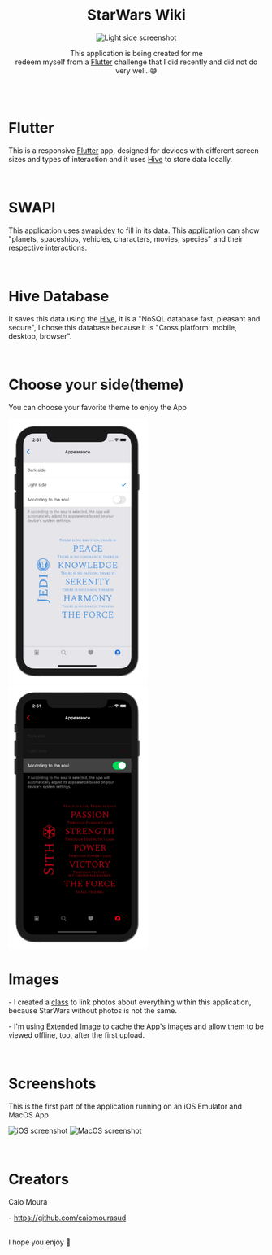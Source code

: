 <h1 align=center> StarWars Wiki </h3>

<p align=center> 
  <img src="screens/starwars_wiki_rotato.gif" height="340" alt="Light side screenshot">
</p>

<p align=center>
  This application is being created for me <br>
  redeem myself from a <a href="https://flutter.dev/" target="_blank">Flutter</a> challenge that I did recently and did not do very well. 😅
</p>
</br>
</br>

# Flutter
<p>This is a responsive <a href="https://flutter.dev/" target="_blank">Flutter</a> app, designed for devices with different screen sizes and types of interaction and it uses <a href="https://pub.dev/packages/hive" target="_blank">Hive</a> to store data locally.</p>
</br>

# SWAPI
<p>This application uses <a href="https://swapi.dev/" target="_blank">swapi.dev</a> to fill in its data. This application can show "planets, spaceships, vehicles, characters, movies, species" and their respective interactions.</p>
</br>

# Hive Database
<p>It saves this data using the <a href="https://pub.dev/packages/hive" target="_blank">Hive</a>, it is a "NoSQL database fast, pleasant and secure", I chose this database because it is "Cross platform: mobile, desktop, browser".</p>
</br>

# Choose your side(theme)
<p>You can choose your favorite theme to enjoy the App</p>
<p>
  <img src="screens/light_side.png" height="520" alt="Light side screenshot">
  <img src="screens/dark_side.png" height="520" alt="Dark side screenshot">
</p>


# Images
<p>- I created a <a href="https://github.com/CaioMouraSud/starwarswiki/blob/main/lib/app/utils/image_generator.dart" target="_blank">class</a> to link photos about everything within this application, because StarWars without photos is not the same.</p>
<p>- I'm using <a href="https://pub.dev/packages/extended_image" target="_blank">Extended Image</a> to cache the App's images and allow them to be viewed offline, too, after the first upload.</p>
</br>

# Screenshots
<p>This is the first part of the application running on an iOS Emulator and MacOS App</p>
<p>
  <img src="screens/ios_presentation.gif" height="560" width="280" alt="iOS screenshot">
  <img src="screens/mac_presentation.gif" height="380 width="620" alt="MacOS screenshot">
</p>
</br>

# Creators
<p>Caio Moura</p>
- <a href="https://github.com/caiomourasud" target="_blank">https://github.com/caiomourasud</a>
</br>
</br>
<p>I hope you enjoy 🤘</p>

